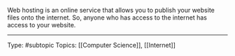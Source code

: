 Web hosting is an online service that allows you to publish your website files onto the internet. So, anyone who has access to the internet has access to your website.
___
Type: #subtopic 
Topics: [[Computer Science]], [[Internet]]

